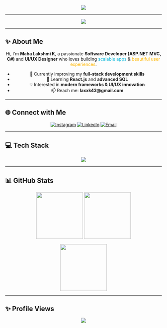 <!-- Typing Animation Heading -->
<p align="center">
  <img src="https://readme-typing-svg.herokuapp.com?font=Poppins&size=28&color=00b4d8&center=true&vCenter=true&width=650&lines=Hi+👋,+I'm+Maha+Lakshmi+K;Software+Developer+(ASP.NET+MVC,+C#);UI/UX+Designer+%7C+Web+Designer;Passionate+about+Full+Stack+Development!" />
</p>

---

<!-- Gradient Divider -->
<p align="center">
  <img src="https://img.shields.io/badge/Scroll%20Down%20For%20More-ff6b6b?style=for-the-badge&logoColor=white" />
</p>

---

## ✨ About Me  

<p align="center">
Hi, I'm <strong>Maha Lakshmi K</strong>, a passionate 
<strong>Software Developer (ASP.NET MVC, C#)</strong> and <strong>UI/UX Designer</strong> 
who loves building <span style="color:#00b4d8;">scalable apps</span> & 
<span style="color:#ffb703;">beautiful user experiences</span>.
</p>

<ul align="center">
  <li>🔭 Currently improving my <b>full‑stack development skills</b></li>
  <li>🌱 Learning <b>React.js</b> and <b>advanced SQL</b></li>
  <li>💡 Interested in <b>modern frameworks & UI/UX innovation</b></li>
  <li>📫 Reach me: <b>laxxk43@gmail.com</b></li>
</ul>

---

## 🌐 Connect with Me  

<p align="center">
  <a href="https://instagram.com/beautyy_fool_05"><img src="https://img.shields.io/badge/Instagram-%23E4405F.svg?style=for-the-badge&logo=Instagram&logoColor=white" alt="Instagram" /></a>
  <a href="https://www.linkedin.com/in/maha-lakshmi-k-96682a36b/"><img src="https://img.shields.io/badge/LinkedIn-%230077B5.svg?style=for-the-badge&logo=linkedin&logoColor=white" alt="LinkedIn" /></a>
  <a href="mailto:laxxk43@gmail.com"><img src="https://img.shields.io/badge/Email-D14836?style=for-the-badge&logo=gmail&logoColor=white" alt="Email" /></a>
</p>

---

## 💻 Tech Stack  

<p align="center">
<img src="https://skillicons.dev/icons?i=cs,dotnet,html,css,js,react,php,java,mysql,figma,xd,photoshop,github&theme=dark" />
</p>

---

## 📊 GitHub Stats  

<p align="center">
  <img src="https://github-readme-stats.vercel.app/api?username=mahalakshmi-005&theme=tokyonight&hide_border=false&show_icons=true" height="150" />
  <img src="https://streak-stats.demolab.com?user=mahalakshmi-005&theme=tokyonight&hide_border=false" height="150" />
</p>

<p align="center">
  <img src="https://github-readme-stats.vercel.app/api/top-langs/?username=mahalakshmi-005&theme=tokyonight&hide_border=false&layout=compact" height="150" />
</p>

---

## ✨ Profile Views  

<p align="center">
  <img src="https://visitcount.itsvg.in/api?id=mahalakshmi-005&icon=6&color=6" />
</p>
